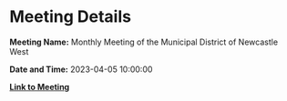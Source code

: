 # Meeting Details

**Meeting Name:** Monthly Meeting of the Municipal District of Newcastle West

**Date and Time:** 2023-04-05 10:00:00

**[Link to Meeting](https://www.limerick.ie/council/whats-on/monthly-meeting-of-the-municipal-district-of-newcastle-west-1)**
